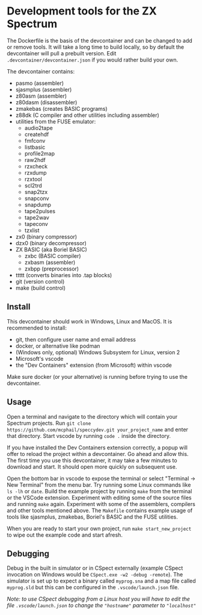 # Development tools for the ZX Spectrum

The Dockerfile is the basis of the devcontainer and can be changed to add or remove tools. It will take a long time to build locally, so by default the devcontainer will pull a prebuilt version. Edit `.devcontainer/devcontainer.json` if you would rather build your own.

The devcontainer contains:
- pasmo (assembler)
- sjasmplus (assembler)
- z80asm (assembler)
- z80dasm (disassembler)
- zmakebas (creates BASIC programs)
- z88dk (C compiler and other utilities including assembler)
- utilities from the FUSE emulator:
    - audio2tape
    - createhdf
    - fmfconv
    - listbasic
    - profile2map
    - raw2hdf
    - rzxcheck
    - rzxdump
    - rzxtool
    - scl2trd
    - snap2tzx
    - snapconv
    - snapdump
    - tape2pulses
    - tape2wav
    - tapeconv
    - tzxlist
- zx0 (binary compressor)
- dzx0 (binary decompressor)
- ZX BASIC (aka Boriel BASIC)
    - zxbc (BASIC compiler)
    - zxbasm (assembler)
    - zxbpp (preprocessor)
- ttttt (converts binaries into .tap blocks)
- git (version control)
- make (build control)

## Install

This devcontainer should work in Windows, Linux and MacOS. It is recommended to install:
- git, then configure user name and email address
- docker, or alternative like podman
- (Windows only, optional) Windows Subsystem for Linux, version 2
- Microsoft's vscode
- the "Dev Containers" extension (from Microsoft) within vscode

Make sure docker (or your alternative) is running before trying to use the devcontainer.

## Usage

Open a terminal and navigate to the directory which will contain your Spectrum projects. Run `git clone https://github.com/mcphail/speccydev.git your_project_name` and enter that directory. Start vscode by running `code .` inside the directory.

If you have installed the Dev Containers extension correctly, a popup will offer to reload the project within a devcontainer. Go ahead and allow this. The first time you use this devcontainer, it may take a few minutes to download and start. It should open more quickly on subsequent use.

Open the bottom bar in vscode to expose the terminal or select "Terminal -> New Terminal" from the menu bar. Try running some Linux commands like `ls -lh` or `date`. Build the example project by running `make` from the terminal or the VSCode extension. Experiment with editing some of the source files and running `make` again. Experiment with some of the assemblers, compilers and other tools mentioned above. The `Makefile` contains example usage of tools like sjasmplus, zmakebas, Boriel's BASIC and the FUSE utilities.

When you are ready to start your own project, run `make start_new_project` to wipe out the example code and start afresh.

## Debugging

Debug in the built in simulator or in CSpect externally (example CSpect invocation on Windows would be `CSpect.exe -w2 -debug -remote`). The simulator is set up to expect a binary called `myprog.sna` and a map file called `myprog.sld` but this can be configured in the `.vscode/launch.json` file.

*Note: to use CSpect debugging from a Linux host you will have to edit the file `.vscode/launch.json` to change the `"hostname"` parameter to `"localhost"`*
